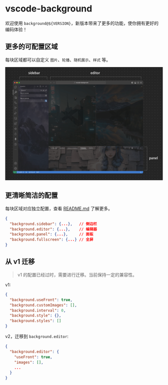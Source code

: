 # vscode-background

欢迎使用 `background@${VERSION}`，新版本带来了更多的功能，使你拥有更好的编码体验！

## 更多的可配置区域

每块区域都可以自定义 `图片`、`轮播`、`随机展示`、`样式` 等。

<img src="../images/containers.png" width="800" />

## 更清晰简洁的配置

每块区域对应独立配置，查看 [README.md](https://github.com/shalldie/vscode-background) 了解更多。

```json
{
  "background.sidebar": {...},   // 侧边栏
  "background.editor": {...},    // 编辑器
  "background.panel": {...},     // 面板
  "background.fullscreen": {...} // 全屏
}
```

## 从 v1 迁移

> v1 的配置已经过时，需要进行迁移。当前保持一定的兼容性。

v1:

```json
{
  "background.useFront": true,
  "background.customImages": [],
  "background.interval": 0,
  "background.style": {},
  "background.styles": []
}
```

v2，迁移到 `background.editor`:

```json
{
  "background.editor": {
    "useFront": true,
    "images": [],
    ...
  }
}
```

